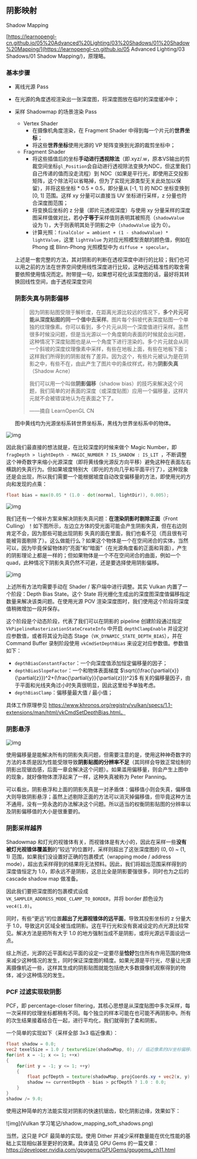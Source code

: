 ## 阴影映射

Shadow Mapping

[https://learnopengl-cn.github.io/05%20Advanced%20Lighting/03%20Shadows/01%20Shadow%20Mapping/](https://learnopengl-cn.github.io/05 Advanced Lighting/03 Shadows/01 Shadow Mapping/)，原理略。

### 基本步骤

* 离线光源 Pass
  
* 在光源的角度透视渲染出一张深度图，将深度图放在临时的深度缓冲中；
  
* 采样 Shadowmap 的场景渲染 Pass

  * Vertex Shader
    * 在摄像机角度渲染，在 Fragment Shader 中得到每一个片元的**世界坐标**；
    * 将这些**世界坐标**使用光源的 VP 矩阵变换到光源的裁剪坐标中；
  * Fragment Shader
    * 将这些插值后的坐标**手动进行透视除法**（即.xyz/.w，原本VS输出的剪裁空间坐标`gl_Position`会自动进行透视除法变换为NDC，但这里我们自己传递的值而没走流程）到 NDC（如果是平行光，即使用正交投影矩阵，这个除法可以省略掉，但为了实现光源类型无关此处加以保留），并将这些坐标 * 0.5 + 0.5，即分量从 [-1, 1] 的 NDC 坐标变换到 [0, 1] 范围。这样 xy 分量可以直接当 UV 坐标进行采样，z 分量也符合深度图范围；
    * 将变换后坐标的 z 分量（即片元透视深度）与使用 xy 分量采样的深度图采样值做对比，若**小于等于**采样值则表明其被照亮（`shadowValue` 设为 1），大于则表明其处于阴影之中（`shadowValue` 设为 0）。
    * 计算光照：`finalColor = ambient + (1 - shadowValue) * lightValue`，这里 `lightValue` 为对应光照模型贡献的颜色值，例如在 Phong 或 Blinn-Phong 光照模型中为 `diffuse + specular`。

  上述是一套完整的方法，其对阴影的判断在透视深度中进行的比较；我们也可以用之前的方法在世界空间使用线性深度进行比较，这种远近精准性的取舍需要依照使用情况而定。附带提一句，如果想可视化该深度图的话，最好将其转换回线性空间，由于透视深度空间

  ### 阴影失真与阴影偏移

  > 因为阴影贴图受限于解析度，在距离光源比较远的情况下，**多个片元可能从深度贴图的同一个值中去采样**。图片每个斜坡代表深度贴图一个单独的纹理像素。你可以看到，多个片元从同一个深度值进行采样。虽然很多时候没问题，但是当光源以一个角度朝向表面的时候就会出问题，这种情况下深度贴图也是从一个角度下进行渲染的。多个片元就会从同一个斜坡的深度纹理像素中采样，有些在地板上面，有些在地板下面；这样我们所得到的阴影就有了差异。因为这个，有些片元被认为是在阴影之中，有些不在，由此产生了图片中的条纹样式，称为**阴影失真**（Shadow Acne）
  >
  > 我们可以用一个叫做**阴影偏移**（shadow bias）的技巧来解决这个问题，我们简单的对表面的深度（或深度贴图）应用一个偏移量，这样片元就不会被错误地认为在表面之下了。
  >
  > ——摘自 LearnOpenGL CN
  
  图中黄线均为光源坐标系转世界坐标系，黑线为世界坐标系中的物体。

![img](https://learnopengl-cn.github.io/img/05/03/01/shadow_mapping_acne_diagram.png)

因此我们最直接的想法就是，在比较深度的时候来做个 Magic Number，即 `fragDepth > lightDepth - MAGIC_NUMBER ? IS_SHADOW : IS_LIT `，不断调整这个神奇数字来缩小光源深度（即将黄线像光源反方向平移）避免这种在表面左右横跳的失真行为。但如果坡度特别大（即光的方向几乎和平面平行了），这种现象还是会出现，所以我们需要一个能根据坡度自动改变偏移量的方法，即使用光的方向和发现的点乘：

```glsl
float bias = max(0.05 * (1.0 - dot(normal, lightDir)), 0.005);
```



![img](https://learnopengl-cn.github.io/img/05/03/01/shadow_mapping_acne_bias.png)

我们还有一个候补方案来解决阴影失真问题：**在渲染阴影时剔除正面**（Front Culling）！如下图所示，左边立方体的受光面可能会产生阴影失真，但在右边则肯定不会，因为那些可能出现阴影 失真的面在里面，我们也看不见（而且很有可能被背面剔除了）。这么做能行么？如果这个物体是一个在空间闭合的实体，当然可以，因为毕竟保留物体的“亮面”和“暗面”（在光源角度看的正面和背面），产生的阴影理论上都是一样的；但如果物体是一个不在空间闭合的曲面，例如一个 quad，此种情况下阴影失真仍然不可避，还是要选择使用阴影偏移。

![img](https://learnopengl-cn.github.io/img/05/03/01/shadow_mapping_culling.png)

上述所有方法均需要手动在 Shader / 客户端中进行调整。其实 Vulkan 内置了一个阶段：Depth Bias State。这个 State 将光栅化生成出的深度图深度值偏移指定数量来解决该类问题。在使用光源 POV 渲染深度图时，我们使用这个阶段将深度值稍微增加一段并保存。

这个阶段是个动态阶段，代表了我们可以在阴影的 pipeline 创建阶段通过指定 `VkPipelineRasterizationStateCreateInfo` 中开启 `depthClampEnable` 并设定对应参数值，或者将其设为动态 Stage（`VK_DYNAMIC_STATE_DEPTH_BIAS`），并在 Command Buffer 录制阶段使用 `vkCmdSetDepthBias` 来设定对应参数值。参数值如下：

* `depthBiasConstantFactor`：一个向深度值添加恒定偏移量的因子；
* `depthBiasSlopeFactor`：一个和物体表面梯度 $\sqrt{(\frac{\partial{x}}{\partial{z}})^2+(\frac{\partial{y}}{\partial{z}})^2}$ 有关的偏移量因子，由于平面和光线夹角过小时失真很明显，因此这里给予单独考虑。
* `depthBiasClamp`：偏移量最大值 / 最小值；

具体工作原理参见 https://www.khronos.org/registry/vulkan/specs/1.1-extensions/man/html/vkCmdSetDepthBias.html。

### 阴影悬浮

![img](https://learnopengl-cn.github.io/img/05/03/01/shadow_mapping_peter_panning.png)

使用偏移量是能解决所有的阴影失真问题，但需要注意的是，使用这种神奇数字的方法的本质是因为性能受限导致**阴影贴图的分辨率不足**（其同样会导致正常绘制的阴影出现锯齿感，后面一章会解决这个问题）。如果滥用偏移量，则会产生上图中的现象，就好像物体漂浮起来了一样，这种失真被称为 Peter Panning。

可以看出，阴影悬浮和上面的阴影失真是一对矛盾体：偏移值小则会失真，偏移值大则导致阴影悬浮；虽然上述剔除正面的方法可以消灭掉偏移值，但毕竟这种方法不通用，没有一劳永逸的办法解决这个问题。所以适当的权衡阴影贴图的分辨率以及阴影偏移值的大小是很重要的。



### 阴影采样越界

Shadowmap 和灯光的视锥体有关，而视锥体是有大小的，因此在采样一些**没有被灯光视锥体覆盖到**的“较远”的位置时，采样则超出了这张深度图的 (0, 0) ~ (1, 1) 范围，如果我们没设置好正确的包裹模式（wrapping mode / address mode），超出去采样得到的结果将无法预料。因此，我们将超出范围采样得到的深度值恒定为 1.0，即永远不是阴影，这总比全是阴影要强很多，同时也为之后的 cascade shadow map 做准备。

因此我们要把深度图的包裹模式设成 `VK_SAMPLER_ADDRESS_MODE_CLAMP_TO_BORDER`，并将 border 颜色设为 `vec4(1.0)`。

同时，有些“更远”的位置**超出了光源视锥体的远平面**，导致其投影坐标的 z 分量大于 1.0，导致这片区域全被当成阴影。这在平行光和没有衰减设定的点光源比较常见。解决方法是把所有大于 1.0 的地方强制当成不是阴影，或将光源远平面设远一点。

综上所述，光源的近平面和远平面的设定一定要尽量**恰好**包住所有作用范围的物体来减少这种情况的发生，同时保证深度图的精度。如果光源是平行光，尽量让光源离摄像机近一些，这样其生成的阴影贴图就能包括绝大多数摄像机观察得到的物体，减少这种情况的发生。



  ### PCF 过滤实现软阴影

PCF，即 percentage-closer filtering，其核心思想是从深度贴图中多次采样，每一次采样的纹理坐标都稍有不同。每个独立的样本可能在也可能不再阴影中。所有的次生结果接着结合在一起，进行平均化，我们就得到了柔和阴影。

一个简单的实现如下（采样全部 3x3 临近像素）：

```glsl
float shadow = 0.0;
vec2 texelSize = 1.0 / textureSize(shadowMap, 0); // 临近像素的UV坐标偏移值
for(int x = -1; x <= 1; ++x)
{
    for(int y = -1; y <= 1; ++y)
    {
        float pcfDepth = texture(shadowMap, projCoords.xy + vec2(x, y) * texelSize).r; 
        shadow += currentDepth - bias > pcfDepth ? 1.0 : 0.0;        
    }    
}
shadow /= 9.0;
```

使用这种简单的方法能实现对阴影的快速抗锯齿，软化阴影边缘，效果如下：

![img](Vulkan 学习笔记/shadow_mapping_soft_shadows.png)

当然，这只是 PCF 最简单的实现。使用 Dither 并减少采样数量能在优化性能的基础上实现相似甚至更好的效果。具体请见 GPU Gems 的一篇文章：https://developer.nvidia.com/gpugems/GPUGems/gpugems_ch11.html


